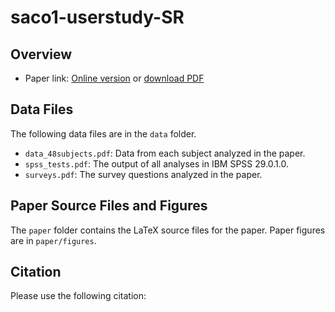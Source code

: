 # saco1-userstudy-SR

## Overview

- Paper link: [Online version]() or [download PDF]()


## Data Files
The following data files are in the `data` folder.
* `data_48subjects.pdf`: Data from each subject analyzed in the paper.
* `spss_tests.pdf`: The output of all analyses in IBM SPSS 29.0.1.0. 
* `surveys.pdf`: The survey questions analyzed in the paper.

## Paper Source Files and Figures
The `paper` folder contains the LaTeX source files for the paper. Paper figures are in `paper/figures`.


## Citation
Please use the following citation:
